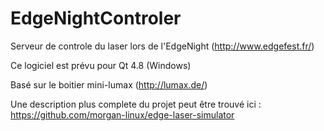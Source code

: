EdgeNightControler
==================

Serveur de controle du laser lors de l'EdgeNight (http://www.edgefest.fr/)

Ce logiciel est prévu pour Qt 4.8 (Windows)

Basé sur le boitier mini-lumax (http://lumax.de/)

Une description plus complete du projet peut être trouvé ici : https://github.com/morgan-linux/edge-laser-simulator
